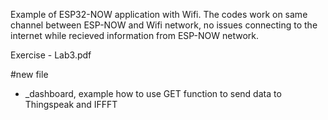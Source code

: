 Example of ESP32-NOW application with Wifi. The codes work on same channel between ESP-NOW and Wifi network, no issues connecting to the internet while recieved information from ESP-NOW network.

Exercise - Lab3.pdf

#new file
- _dashboard, example how to use GET function to send data to Thingspeak and IFFFT

